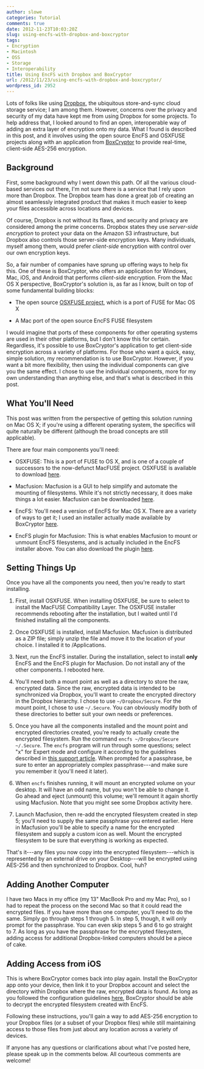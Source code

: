 ```yaml
---
author: slowe
categories: Tutorial
comments: true
date: 2012-11-23T10:03:20Z
slug: using-encfs-with-dropbox-and-boxcryptor
tags:
- Encryption
- Macintosh
- OSS
- Storage
- Interoperability
title: Using EncFS with Dropbox and BoxCryptor
url: /2012/11/23/using-encfs-with-dropbox-and-boxcryptor/
wordpress_id: 2952
---
```


Lots of folks like using [Dropbox](http://www.dropbox.com/), the ubiquitous store-and-sync cloud storage service; I am among them. However, concerns over the privacy and security of my data have kept me from using Dropbox for some projects. To help address that, I looked around to find an open, interoperable way of adding an extra layer of encryption onto my data. What I found is described in this post, and it involves using the open source EncFS and OSXFUSE projects along with an application from [BoxCryptor](http://www.boxcryptor.com/) to provide real-time, client-side AES-256 encryption.

## Background

First, some background why I went down this path. Of all the various cloud-based services out there, I'm not sure there is a service that I rely upon more than Dropbox. The Dropbox team has done a great job of creating an almost seamlessly integrated product that makes it much easier to keep your files accessible across locations and devices.

Of course, Dropbox is not without its flaws, and security and privacy are considered among the prime concerns. Dropbox states they use _server-side encryption_ to protect your data on the Amazon S3 infrastructure, but Dropbox also controls those server-side encryption keys. Many individuals, myself among them, would prefer _client-side_ encryption with control over our own encryption keys.

So, a fair number of companies have sprung up offering ways to help fix this. One of these is BoxCryptor, who offers an application for Windows, Mac, iOS, and Android that performs _client-side_ encryption. From the Mac OS X perspective, BoxCryptor's solution is, as far as I know, built on top of some fundamental building blocks:

* The open source [OSXFUSE project](http://osxfuse.github.com/), which is a port of FUSE for Mac OS X

* A Mac port of the open source EncFS FUSE filesystem

I would imagine that ports of these components for other operating systems are used in their other platforms, but I don't know this for certain. Regardless, it's possible to use BoxCryptor's application to get client-side encryption across a variety of platforms. For those who want a quick, easy, simple solution, my recommendation is to use BoxCryptor. However, if you want a bit more flexibility, then using the individual components can give you the same effect. I chose to use the individual components, more for my own understanding than anything else, and that's what is described in this post.

## What You'll Need

This post was written from the perspective of getting this solution running on Mac OS X; if you're using a different operating system, the specifics will quite naturally be different (although the broad concepts are still applicable).

There are four main components you'll need:

* OSXFUSE: This is a port of FUSE to OS X, and is one of a couple of successors to the now-defunct MacFUSE project. OSXFUSE is available to download [here](https://github.com/osxfuse/osxfuse/downloads).

* Macfusion: Macfusion is a GUI to help simplify and automate the mounting of filesystems. While it's not strictly necessary, it does make things a lot easier. Macfusion can be downloaded [here](http://macfusionapp.org/).

* EncFS: You'll need a version of EncFS for Mac OS X. There are a variety of ways to get it; I used an installer actually made available by BoxCryptor [here](http://blog.boxcryptor.com/encfs-174-installer-for-mac-os-x-available).

* EncFS plugin for Macfusion: This is what enables Macfusion to mount or unmount EncFS filesystems, and is actually included in the EncFS installer above. You can also download the plugin [here](https://thenakedman.wordpress.com/encfs/).

## Setting Things Up

Once you have all the components you need, then you're ready to start installing.

1. First, install OSXFUSE. When installing OSXFUSE, be sure to select to install the MacFUSE Compatibility Layer. The OSXFUSE installer recommends rebooting after the installation, but I waited until I'd finished installing all the components.

2. Once OSXFUSE is installed, install Macfusion. Macfusion is distributed as a ZIP file; simply unzip the file and move it to the location of your choice. I installed it to /Applications.

3. Next, run the EncFS installer. During the installation, select to install **only** EncFS and the EncFS plugin for Macfusion. Do not install any of the other components. I rebooted here.

4. You'll need both a mount point as well as a directory to store the raw, encrypted data. Since the raw, encrypted data is intended to be synchronized via Dropbox, you'll want to create the encrypted directory in the Dropbox hierarchy. I chose to use `~/Dropbox/Secure`. For the mount point, I chose to use `~/.Secure`. You can obviously modify both of these directories to better suit your own needs or preferences.

5. Once you have all the components installed and the mount point and encrypted directories created, you're ready to actually create the encrypted filesystem. Run the command `encfs ~/Dropbox/Secure ~/.Secure`. The `encfs` program will run through some questions; select "x" for Expert mode and configure it according to the guidelines described in [this support article](https://boxcryptor.desk.com/customer/portal/articles/565934-can-boxcryptor-mount-encrypted-volumes-created-with-encfs-). When prompted for a passphrase, be sure to enter an appropriately complex passphrase---and make sure you remember it (you'll need it later).

6. When `encfs` finishes running, it will mount an encrypted volume on your desktop. It will have an odd name, but you won't be able to change it. Go ahead and eject (unmount) this volume; we'll remount it again shortly using Macfusion. Note that you might see some Dropbox activity here.

7. Launch Macfusion, then re-add the encrypted filesystem created in step 5; you'll need to supply the same passphrase you entered earlier. Here in Macfusion you'll be able to specify a name for the encrypted filesystem and supply a custom icon as well. Mount the encrypted filesystem to be sure that everything is working as expected.

That's it---any files you now copy into the encrypted filesystem---which is represented by an external drive on your Desktop---will be encrypted using AES-256 and then synchronized to Dropbox. Cool, huh?

## Adding Another Computer

I have two Macs in my office (my 13" MacBook Pro and my Mac Pro), so I had to repeat the process on the second Mac so that it could read the encrypted files. If you have more than one computer, you'll need to do the same. Simply go through steps 1 through 5. In step 5, though, it will only prompt for the passphrase. You can even skip steps 5 and 6 to go straight to 7. As long as you have the passphrase for the encrypted filesystem, adding access for additional Dropbox-linked computers should be a piece of cake.

## Adding Access from iOS

This is where BoxCryptor comes back into play again. Install the BoxCryptor app onto your device, then link it to your Dropbox account and select the directory within Dropbox where the raw, encrypted data is found. As long as you followed the configuration guidelines [here](https://boxcryptor.desk.com/customer/portal/articles/565934-can-boxcryptor-mount-encrypted-volumes-created-with-encfs-), BoxCryptor should be able to decrypt the encrypted filesystem created with EncFS.

Following these instructions, you'll gain a way to add AES-256 encryption to your Dropbox files (or a subset of your Dropbox files) while still maintaining access to those files from just about any location across a variety of devices.

If anyone has any questions or clarifications about what I've posted here, please speak up in the comments below. All courteous comments are welcome!
